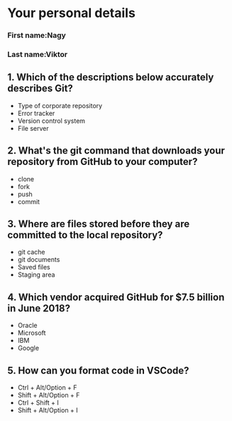 # Your personal details
### First name:Nagy
### Last name:Viktor


## 1. Which of the descriptions below accurately describes Git?
- Type of corporate repository
- Error tracker
- Version control system
- File server

## 2. What's the git command that downloads your repository from GitHub to your computer?
- clone
- fork
- push
- commit

## 3. Where are files stored before they are committed to the local repository?
- git cache
- git documents
- Saved files
- Staging area

## 4. Which vendor acquired GitHub for $7.5 billion in June 2018?
- Oracle
- Microsoft
- IBM
- Google

## 5. How can you format code in VSCode?
- Ctrl + Alt/Option + F
- Shift + Alt/Option + F
- Ctrl + Shift + I
- Shift + Alt/Option + I